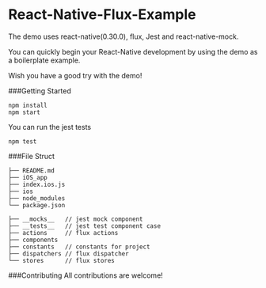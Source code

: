 # React-Native-Flux-Example

The demo uses react-native(0.30.0), flux, Jest and react-native-mock.

You can quickly begin your React-Native development by using the demo as a boilerplate example.

Wish you have a good try with the demo!

###Getting Started
```Swfit
npm install
npm start
```
You can run the jest tests
```Swfit
npm test
```

###File Struct
```Swfit
├── README.md
├── iOS_app
├── index.ios.js
├── ios
├── node_modules
└── package.json
```

```Swfit
├── __mocks__   // jest mock component
├── __tests__   // jest test component case
├── actions     // flux actions
├── components
├── constants   // constants for project
├── dispatchers // flux dispatcher
└── stores      // flux stores
```

###Contributing
All contributions are welcome!
